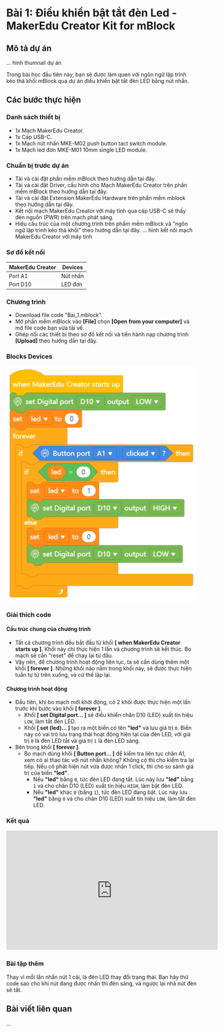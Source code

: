 # Bài 1: Điều khiển bật tắt đèn Led - MakerEdu Creator Kit for mBlock

## Mô tả dự án

... hình thumnail dự án

Trong bài học đầu tiên này, bạn sẽ được làm quen với ngôn ngữ lập trình kéo thả khối mBlock qua dự án điều khiển bật tắt đèn LED bằng nút nhấn.

## Các bước thực hiện

### Danh sách thiết bị

- 1x Mạch MakerEdu Creator.
- 1x Cáp USB-C.
- 1x Mạch nút nhấn MKE-M02 push button tact switch module.
- 1x Mạch led đơn MKE-M01 10mm single LED module.

### Chuẩn bị trước dự án

- Tải và cài đặt phần mềm mBlock theo hướng dẫn tại đây.
- Tải và cài đặt Driver, cấu hình cho Mạch MakerEdu Creator trên phần mềm mBlock theo hướng dẫn tại đây.
- Tải và cài đặt Extension MakerEdu Hardware trên phần mềm mblock theo hướng dẫn tại đây.
- Kết nối mạch MakerEdu Creator với máy tính qua cáp USB-C sẽ thấy đèn nguồn (PWR) trên mạch phát sáng.
- Hiểu cấu trúc của một chương trình trên phầm mềm mBlock và "ngôn ngữ lập trình kéo thả khối" theo hướng dẫn tại đây.
... hình kết nối mạch MakerEdu Creator với máy tính

### Sơ đồ kết nối

| MakerEdu Creator | Devices  |
|------------------|----------|
| Port A1          | Nút nhấn |
| Port D10         | LED đơn  |

### Chương trình

- Download file code "Bai_1.mblock".
- Mở phần mềm mBlock vào **[File]** chọn **[Open from your computer]** và mở file code bạn vừa tải về.
- Ghép nối các thiết bị theo sơ đồ kết nối và tiến hành nạp chương trình **[Upload]** theo hướng dẫn tại đây.

### Blocks Devices

![](/ex/less01/image/524px-Creator_mBlock_Bai_1.png)

### Giải thích code

#### Cấu trúc chung của chương trình

- Tất cả chương trình đều bắt đầu từ khối **[ when MakerEdu Creator starts up ]**. Khối này chỉ thực hiện 1 lần và chương trình sẽ kết thúc. Bo mạch sẽ cần "reset" để chạy lại từ đầu.
- Vậy nên, để chương trình hoạt động liên tục, ta sẽ cần dùng thêm một khối **[ forever ]**. Những khối nào nằm trong khối này, sẽ được thực hiện tuần tự từ trên xuống, và cứ thế lặp lại.

#### Chương trình hoạt động

- Đầu tiên, khi bo mạch mới khởi động, có 2 khối được thực hiện một lần trước khi bước vào khối **[ forever ]**.
  - Khối **[ set Digital port... ]** sẽ điều khiển chân D10 (LED) xuất tín hiệu `LOW`, làm tắt đèn LED.
  - Khối **[ set (led)... ]** tạo ra một biến có tên **"led"** và lưu giá trị `0`. Biến này có vai trò lưu trạng thái hoạt động hiện tại của đèn LED, với giá trị `0` là đèn LED tắt và giá trị `1` là đèn LED sáng.
- Bên trong khối **[ forever ]**.
  - Bo mạch dùng khối **[ Button port... ]** để kiểm tra liên tục chân A1, xem có ai thao tác với nút nhấn không? Không có thì cho kiểm tra lại tiếp. Nếu có phát hiện nút vừa được nhấn 1 click, thì cho so sánh giá trị của biến **"led"**.
    - Nếu **"led"** bằng `0`, tức đèn LED đang tắt. Lúc này lưu **"led"** bằng `1` và cho chân D10 (LED) xuất tín hiệu `HIGH`, làm bật đèn LED.
    - Nếu **"led"** khác `0` (bằng `1`), tức đèn LED đang bật. Lúc này lưu **"led"** bằng `0` và cho chân D10 (LED) xuất tín hiệu `LOW`, làm tắt đèn LED.

### Kết quả

<div align="center"> <iframe width="560" height="315" src="https://www.youtube.com/embed/0g3lEcxE05g" frameborder="0" allowfullscreen></iframe> </div>


### Bài tập thêm

Thay vì mỗi lần nhấn nút 1 cái, là đèn LED thay đổi trạng thái. Bạn hãy thử code sao cho khi nút đang được nhấn thì đèn sáng, và ngược lại nhả nút đèn sẽ tắt.


## Bài viết liên quan

...
